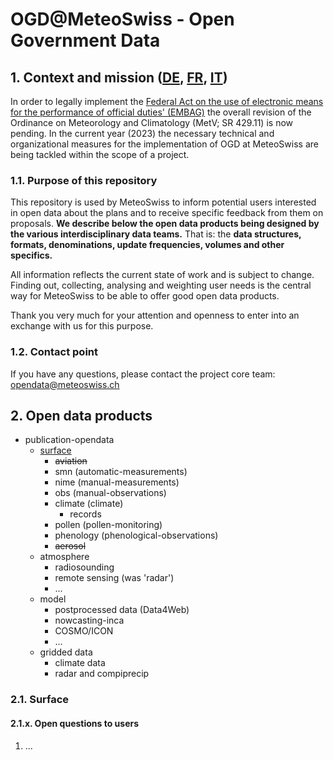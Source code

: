 # OGD@MeteoSwiss - Open Government Data

## 1. Context and mission ([DE](https://github.com/MeteoSwiss/publication-opendata/blob/main/context-and-purpose-DE), [FR](https://github.com/MeteoSwiss/publication-opendata/blob/main/context-and-purpose-FR), [IT](https://github.com/MeteoSwiss/publication-opendata/blob/main/context-and-purpose-IT))
In order to legally implement the [Federal Act on the use of electronic means for the performance of official duties' (EMBAG)](https://www.meteoswiss.admin.ch/about-us/remit-and-legal-mandate.html) the overall revision of the Ordinance on Meteorology and Climatology (MetV; SR 429.11) is now pending. In the current year (2023) the necessary technical and organizational measures for the implementation of OGD at MeteoSwiss are being tackled within the scope of a project.

### 1.1. Purpose of this repository
This repository is used by MeteoSwiss to inform potential users interested in open data about the plans and to receive specific feedback from them on proposals. **We describe below the open data products being designed by the various interdisciplinary data teams.** That is: the **data structures, formats, denominations, update frequencies, volumes and other specifics.**

All information reflects the current state of work and is subject to change. Finding out, collecting, analysing and weighting user needs is the central way for MeteoSwiss to be able to offer good open data products.

Thank you very much for your attention and openness to enter into an exchange with us for this purpose.

### 1.2. Contact point
If you have any questions, please contact the project core team: [opendata@meteoswiss.ch](mailto:opendata@meteoswiss.ch)

## 2. Open data products
 - publication-opendata
     - [surface](https://github.com/MeteoSwiss/publication-opendata/tree/master#21-surface)
        - ~~aviation~~
        - smn (automatic-measurements)
        - nime (manual-measurements)
        - obs (manual-observations)
        - climate (climate)
            - records
        - pollen (pollen-monitoring)
        - phenology (phenological-observations)
        - ~~aerosol~~
    - atmosphere
        - radiosounding
        - remote sensing (was 'radar')
        - ...
    - model
        - postprocessed data (Data4Web)
        - nowcasting-inca
        - COSMO/ICON
        - ...
    - gridded data
        - climate data
        - radar and compiprecip

### 2.1. Surface
#### 2.1.x. Open questions to users
1. ...
